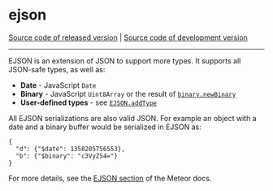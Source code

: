 # ejson
[Source code of released version](https://github.com/meteor/meteor/tree/master/packages/ejson) | [Source code of development version](https://github.com/meteor/meteor/tree/devel/packages/ejson)
***

EJSON is an extension of JSON to support more types. It supports all JSON-safe
types, as well as:

 - **Date** - JavaScript `Date`
 - **Binary** - JavaScript `Uint8Array` or the
   result of [`binary.newBinary`](http://docs.meteor.com/#ejson_new_binary)
 - **User-defined types** - see [`EJSON.addType`](http://docs.meteor.com/#ejson_add_type)

All EJSON serializations are also valid JSON.  For example an object with a date
and a binary buffer would be serialized in EJSON as:

    {
      "d": {"$date": 1358205756553},
      "b": {"$binary": "c3VyZS4="}
    }

For more details, see the [EJSON section](http://docs.meteor.com/#ejson) of the Meteor docs.